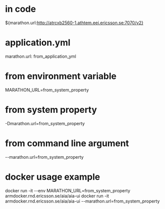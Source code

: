 # in code
${marathon.url:http://atrcxb2560-1.athtem.eei.ericsson.se:7070/v2}

# application.yml
marathon.url: from_application_yml


# from environment variable
MARATHON_URL=from_system_property

# from system property
-Dmarathon.url=from_system_property

# from command line argument
--marathon.url=from_system_property

# docker usage example
docker run -it --env MARATHON_URL=from_system_property armdocker.rnd.ericsson.se/aia/aia-ui
docker run -it armdocker.rnd.ericsson.se/aia/aia-ui --marathon.url=from_system_property


